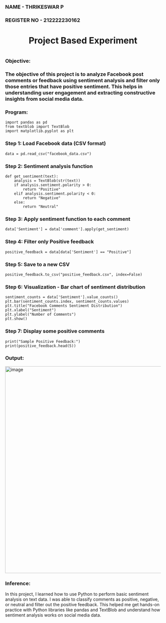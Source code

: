 <H3>NAME - THRIKESWAR P </H3>
<H3>REGISTER NO - 212222230162</H3>

<H1 Align="center">Project Based Experiment<H1>
<H3>Objective:<H3>
The objective of this project is to analyze Facebook post comments or feedback using sentiment analysis and filter only those entries that have positive sentiment. This helps in understanding user engagement and extracting constructive insights from social media data.
<H3>Program:</H3>
  
```
import pandas as pd
from textblob import TextBlob
import matplotlib.pyplot as plt
```
  
### Step 1: Load Facebook data (CSV format)
```
data = pd.read_csv("facebook_data.csv")
```
### Step 2: Sentiment analysis function
```
def get_sentiment(text):
    analysis = TextBlob(str(text))
    if analysis.sentiment.polarity > 0:
        return "Positive"
    elif analysis.sentiment.polarity < 0:
        return "Negative"
    else:
        return "Neutral"
```
### Step 3: Apply sentiment function to each comment
```
data['Sentiment'] = data['comment'].apply(get_sentiment)
```
### Step 4: Filter only Positive feedback
```
positive_feedback = data[data['Sentiment'] == "Positive"]
```
### Step 5: Save to a new CSV
```
positive_feedback.to_csv("positive_feedback.csv", index=False)
```
### Step 6: Visualization - Bar chart of sentiment distribution
```
sentiment_counts = data['Sentiment'].value_counts()
plt.bar(sentiment_counts.index, sentiment_counts.values)
plt.title("Facebook Comments Sentiment Distribution")
plt.xlabel("Sentiment")
plt.ylabel("Number of Comments")
plt.show()
```
### Step 7: Display some positive comments
```
print("Sample Positive Feedback:")
print(positive_feedback.head(5))
```
<H3>Output:</H3>
<img width="734" height="670" alt="image" src="https://github.com/user-attachments/assets/94e76bfd-5b4a-42f8-8740-ed9ec9094b48" />

<H3>Inference:</H3>
In this project, I learned how to use Python to perform basic sentiment analysis on text data. I was able to classify comments as positive, negative, or neutral and filter out the positive feedback. This helped me get hands-on practice with Python libraries like pandas and TextBlob and understand how sentiment analysis works on social media data.
